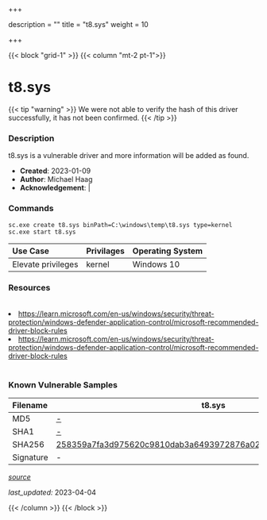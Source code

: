 +++

description = ""
title = "t8.sys"
weight = 10

+++


{{< block "grid-1" >}}
{{< column "mt-2 pt-1">}}


# t8.sys 


{{< tip "warning" >}}
We were not able to verify the hash of this driver successfully, it has not been confirmed.
{{< /tip >}}


### Description

t8.sys is a vulnerable driver and more information will be added as found.

- **Created**: 2023-01-09
- **Author**: Michael Haag
- **Acknowledgement**:  | [](https://twitter.com/)

### Commands

```
sc.exe create t8.sys binPath=C:\windows\temp\t8.sys type=kernel
sc.exe start t8.sys
```

| Use Case | Privilages | Operating System | 
|:---- | ---- | ---- |
| Elevate privileges | kernel | Windows 10 |

### Resources
<br>
<li><a href=" https://learn.microsoft.com/en-us/windows/security/threat-protection/windows-defender-application-control/microsoft-recommended-driver-block-rules"> https://learn.microsoft.com/en-us/windows/security/threat-protection/windows-defender-application-control/microsoft-recommended-driver-block-rules</a></li>
<li><a href="https://learn.microsoft.com/en-us/windows/security/threat-protection/windows-defender-application-control/microsoft-recommended-driver-block-rules">https://learn.microsoft.com/en-us/windows/security/threat-protection/windows-defender-application-control/microsoft-recommended-driver-block-rules</a></li>
<br>

### Known Vulnerable Samples

| Filename | t8.sys |
|:---- | ---- | 
| MD5 | <a href="https://www.virustotal.com/gui/file/-">-</a> |
| SHA1 | <a href="https://www.virustotal.com/gui/file/-">-</a> |
| SHA256 | <a href="https://www.virustotal.com/gui/file/258359a7fa3d975620c9810dab3a6493972876a024135feaf3ac8482179b2e79">258359a7fa3d975620c9810dab3a6493972876a024135feaf3ac8482179b2e79</a> |
| Signature | -   |


[*source*](https://github.com/magicsword-io/LOLDrivers/tree/main/yaml/t8.sys.yml)

*last_updated:* 2023-04-04








{{< /column >}}
{{< /block >}}
